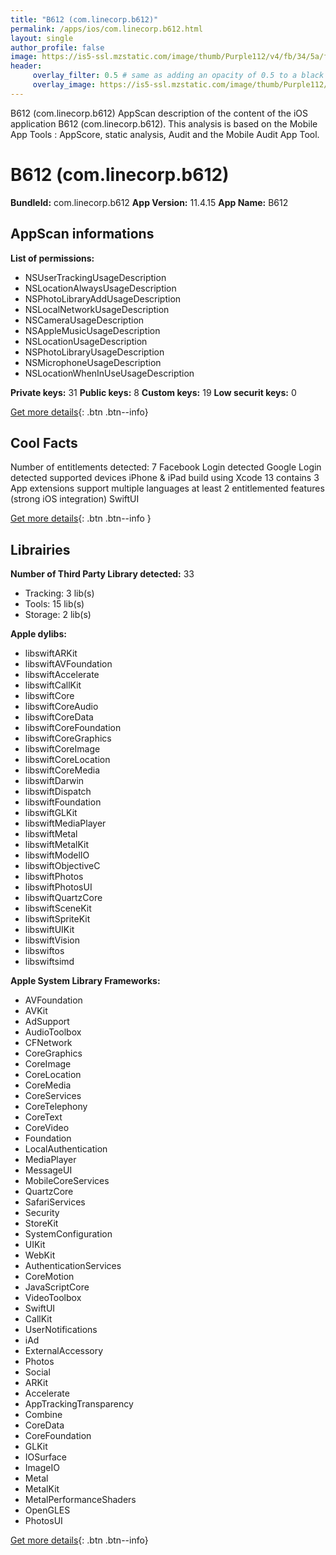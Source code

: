 ```yaml
---
title: "B612 (com.linecorp.b612)"
permalink: /apps/ios/com.linecorp.b612.html
layout: single
author_profile: false
image: https://is5-ssl.mzstatic.com/image/thumb/Purple112/v4/fb/34/5a/fb345a92-5e8d-1d56-c9b8-6fdff247b2ff/AppIcon-0-0-1x_U007emarketing-0-0-0-4-0-0-sRGB-0-0-0-GLES2_U002c0-512MB-85-220-0-0.png/512x512bb.jpg
header: 
     overlay_filter: 0.5 # same as adding an opacity of 0.5 to a black background
     overlay_image: https://is5-ssl.mzstatic.com/image/thumb/Purple112/v4/fb/34/5a/fb345a92-5e8d-1d56-c9b8-6fdff247b2ff/AppIcon-0-0-1x_U007emarketing-0-0-0-4-0-0-sRGB-0-0-0-GLES2_U002c0-512MB-85-220-0-0.png/512x512bb.jpg
---
```

B612 (com.linecorp.b612) AppScan description of the content of the iOS application B612 (com.linecorp.b612). This analysis is based on the Mobile App Tools : AppScore, static analysis, Audit and the Mobile Audit App Tool.

# B612 (com.linecorp.b612)

**BundleId:** com.linecorp.b612
**App Version:** 11.4.15
**App Name:** B612


## AppScan informations 

**List of permissions:** 
- NSUserTrackingUsageDescription
- NSLocationAlwaysUsageDescription
- NSPhotoLibraryAddUsageDescription
- NSLocalNetworkUsageDescription
- NSCameraUsageDescription
- NSAppleMusicUsageDescription
- NSLocationUsageDescription
- NSPhotoLibraryUsageDescription
- NSMicrophoneUsageDescription
- NSLocationWhenInUseUsageDescription
  
  
**Private keys:** 31
**Public keys:** 8
**Custom keys:** 19
**Low securit keys:** 0
  
[Get more details](/pricing.html){: .btn .btn--info}

## Cool Facts

Number of entitlements detected: 7
Facebook Login detected
Google Login detected
supported devices iPhone & iPad
build using Xcode 13
contains 3 App extensions
support multiple languages
at least 2 entitlemented features (strong iOS integration)
SwiftUI
  
[Get more details](/pricing.html){: .btn .btn--info }

## Librairies 
**Number of Third Party Library detected:** 33
- Tracking: 3 lib(s)
- Tools: 15 lib(s)
- Storage: 2 lib(s)


**Apple dylibs:**
- libswiftARKit
- libswiftAVFoundation
- libswiftAccelerate
- libswiftCallKit
- libswiftCore
- libswiftCoreAudio
- libswiftCoreData
- libswiftCoreFoundation
- libswiftCoreGraphics
- libswiftCoreImage
- libswiftCoreLocation
- libswiftCoreMedia
- libswiftDarwin
- libswiftDispatch
- libswiftFoundation
- libswiftGLKit
- libswiftMediaPlayer
- libswiftMetal
- libswiftMetalKit
- libswiftModelIO
- libswiftObjectiveC
- libswiftPhotos
- libswiftPhotosUI
- libswiftQuartzCore
- libswiftSceneKit
- libswiftSpriteKit
- libswiftUIKit
- libswiftVision
- libswiftos
- libswiftsimd


**Apple System Library Frameworks:**
- AVFoundation
- AVKit
- AdSupport
- AudioToolbox
- CFNetwork
- CoreGraphics
- CoreImage
- CoreLocation
- CoreMedia
- CoreServices
- CoreTelephony
- CoreText
- CoreVideo
- Foundation
- LocalAuthentication
- MediaPlayer
- MessageUI
- MobileCoreServices
- QuartzCore
- SafariServices
- Security
- StoreKit
- SystemConfiguration
- UIKit
- WebKit
- AuthenticationServices
- CoreMotion
- JavaScriptCore
- VideoToolbox
- SwiftUI
- CallKit
- UserNotifications
- iAd
- ExternalAccessory
- Photos
- Social
- ARKit
- Accelerate
- AppTrackingTransparency
- Combine
- CoreData
- CoreFoundation
- GLKit
- IOSurface
- ImageIO
- Metal
- MetalKit
- MetalPerformanceShaders
- OpenGLES
- PhotosUI


  
[Get more details](/pricing.html){: .btn .btn--info}

